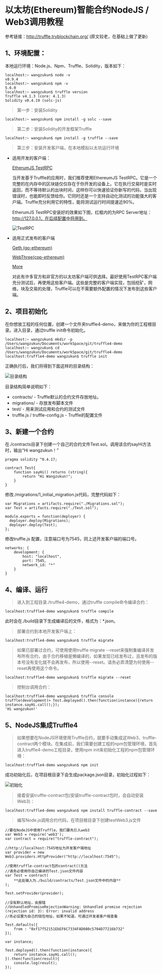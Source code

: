 # 以太坊(Ethereum)智能合约NodeJS / Web3调用教程
参考链接：http://truffle.tryblockchain.org/ (原文较老，在基础上做了更新)

##  1、环境配置：
本地运行环境：Node.js、Npm、Truffle、Solidity，版本如下：

```
localhost:~ wangzukun$ node -v
v8.9.4
localhost:~ wangzukun$ npm -v
5.6.0
localhost:~ wangzukun$ truffle version
Truffle v4.1.3 (core: 4.1.3)
Solidity v0.4.19 (solc-js)
```
> 第一步：安装Solidity

```
localhost:~ wangzukun$ npm install -g solc --save
```
> 第二步：安装Solidity的开发框架Truffle

```
localhost:~ wangzukun$ npm install -g truffle --save
```

> 第三步：安装开发客户端，在本地模拟以太坊运行环境
- 适用开发的客户端：

    [EtherumJS TestRPC](https://github.com/trufflesuite/ganache-cli)

    当开发基于Truffle的应用时，我们推荐使用EthereumJS TestRPC。它是一个完整的在内存中的区块链仅仅存在于你开发的设备上。它在执行交易时是实时返回，而不等待默认的出块时间，这样你可以快速验证你新写的代码，当出现错误时，也能即时反馈给你。它同时还是一个支持自动化测试的功能强大的客户端。Truffle充分利用它的特性，能将测试运行时间提速近90%。

    EtherumJS TestRPC安装好的效果如下图，红框内的为RPC Server地址：http://127.0.0.1，在后续配置中将用到。

    ![TestRPC](https://github.com/wangzukun/truffle4-demo/blob/master/screenshot/3-rpc.jpeg)


- 适用正式发布的客户端

    [Geth (go-ethereum)](https://github.com/ethereum/go-ethereum)

    [WebThree(cpp-ethereum)](https://github.com/ethereum/webthree-umbrella)

    [More](https://www.ethereum.org/cli)

    对此有许多官方和非官方的以太坊客户端可供选择。最好使用TestRPC客户端充分测试后，再使用这些客户端。这些是完整的客户端实现，包括挖矿，网络，块及交易的处理，Truffle可以在不需要额外配置的情况下发布到这些客户端。

## 2、项目初始化

在你想放工程的任何位置，创建一个文件夹truffle4-demo，来做为你的工程根目录。进入目录，通过truffle init命令初始化。

```
localhost:~ wangzukun$ mkdir -p /Users/wangzukun/Documents/workSpace/git/truffle4-demo
localhost:~ wangzukun$ cd /Users/wangzukun/Documents/workSpace/git/truffle4-demo
localhost:truffle4-demo wangzukun$ truffle init
```

正确执行后，我们将得到下面这样的目录结构：

![目录结构](https://github.com/wangzukun/truffle4-demo/blob/master/screenshot/1-project-dic.jpeg)

目录结构简单说明如下：

- contracts/ - Truffle默认的合约文件存放地址。
- migrations/ - 存放发布脚本文件
- test/ - 用来测试应用和合约的测试文件
- truffle.js / truffle-config.js - Truffle的配置文件


## 3、新建一个合约
在./contracts目录下创建一个自己的合约文件Test.sol。调用该合约sayHi方法时，输出“Hi wangzukun！”

```solidity
pragma solidity ^0.4.17;

contract Test{
    function sayHi() returns (string){
        return "Hi Wangzukun!";
    }
}
```


修改./migrations/1_initial_migration.js代码，完整代码如下：

```solidity
var Migrations = artifacts.require("./Migrations.sol");
var Test = artifacts.require("./Test.sol");

module.exports = function(deployer) {
  deployer.deploy(Migrations);
  deployer.deploy(Test);
};
```

修改truffle.js 配置，注意端口号为7545，同上述开发客户端的端口号。

```
networks: {
    development: {
        host: "localhost",
        port: 7545,
        network_id: "*"
    }
}
```

## 4、编译、运行

> 进入到工程目录./truffle4-demo，通过truffle compile命令编译合约：

```
localhost:truffle4-demo wangzukun$ truffle compile
```

此时会在./build目录下生成编译后的文件，格式为：*.json。

> 部署合约到本地开发客户端上：

```
localhost:truffle4-demo wangzukun$ truffle migrate
```

> 如果已部署过合约，可使用使用truffle migrate --reset来强制重编译并发布所有合约，由于合约移植是懒编译的，如果发现已经发布过，且发布的版本号没有变化就不会再发布，所以使用--reset。请务必弄清楚为何使用--reset再使用这个命令。

```
localhost:truffle4-demo wangzukun$ truffle migrate --reset
```

> 控制台调用合约：

```
localhost:truffle4-demo wangzukun$ truffle console
truffle(development)> Test.deployed().then(function(instance){return instance.sayHi.call();});
'Hi wangzukun!'
```

## 5、NodeJS集成Truffle4

> 如果想要在NodeJS环境使用Truffle合约，就要手动集成这Web3、truffle-contract两个模块。在集成前，我们需要创建工程的npm包管理环境，首先进入truffle4-demo工程目录，使用npm init来初始化工程的npm包管理环境：

```
localhost:truffle4-demo wangzukun$ npm init
```

成功初始化后，在项目根目录下会生成package.json目录，初始化过程如下：

![初始化](https://github.com/wangzukun/truffle4-demo/blob/master/screenshot/2-init.jpeg)

> 接着安装truffle-contract包(安装truffle-contract包时，会自动安装Web3)：

```
localhost:truffle4-demo wangzukun$ npm install truffle-contract --save
```

> 编写Node.js调用合约代码，在项目根目录下创建testWeb3.js文件


```
//要在NodeJS中使用Truffle，我们要先引入web3
var Web3 = require('web3');
var contract = require("truffle-contract");

//http://localhost:7545地址为开发客户端地址
var provider = new Web3.providers.HttpProvider("http://localhost:7545");

//使用truffle-contract包的contract()方法
//请务必使用你自己编译的Test.json文件内容
var Test = contract(
    **此处输入为./build/contracts/Test.json文件中的内容**
);

Test.setProvider(provider);

//没有默认地址，会报错
//UnhandledPromiseRejectionWarning: Unhandled promise rejection (rejection id: 3): Error: invalid address
//务必设置为自己的钱包地址，如果不知道，可通过开发者客户端查看

Test.defaults({
    from : "0xf17f52151EbEF6C7334FAD080c5704D77216b732"
});

var instance;

Test.deployed().then(function(instance){
    return instance.sayHi.call();
}).then(function(result){
    console.log(result);
});
```